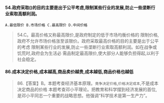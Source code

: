 #### 54.政府采取()的目的主要是出于公平考虑,限制某些行业的发展,防止一些垄断行业索取高额利润。
    A.最低限价 B.市场价格 C.最高限价 D.中间价格
>   54.C。最高价格又称最高限价,是政府制定的低于市场均衡价格的
    限制价格,政府不允许市场价格涨至该限价。政府采取最高价格的目的主要是出于公平的考虑
    限制某些行业的发展,防止一些垄断行业索取高额利润。如在战争或饥荒时,政府会为生活必
    需品制定最高限价,使大部分人能够负担得起,以利于社会稳定。

#### 86.成本决定价格,成本越高,商品卖价越贵,成本越低,商品价格也越低
>   86.【答案】B。本题考查经济基本原理。`竟争决定价格`,`价格决定成本`,不是成本决定商品的价格
    本题考查邓小平理论。把教育和科学摆到经济发展的首位,是邓小平同志一个重要的战略思想。他强调“科学技术是第一生产力”。       